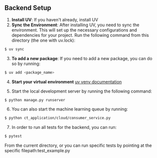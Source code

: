 ## Backend Setup

1. **Install UV**: If you haven't already, install UV
2. **Sync the Environment**: After installing UV, you need to sync the environment. This will set up the necessary configurations and dependencies for your project. Run the following command from this directory (the one with uv.lock):
```bash
$ uv sync
```
3. **To add a new package**: If you need to add a new package, you can do so by running:
```bash
$ uv add <package_name>
``` 
4. **Start your virtual environment** [uv venv documentation](https://docs.astral.sh/uv/pip/environments/#creating-a-virtual-environment)

5. Start the local development server by running the following command:
```bash
$ python manage.py runserver
```

6. You can also start the machine learning queue by running:
```bash
$ python ct_application/cloud/consumer_service.py
```

7. In order to run all tests for the backend, you can run:

```bash
$ pytest
```

From the current directory, or you can run specific tests by pointing at the specific filepath:test_example.py